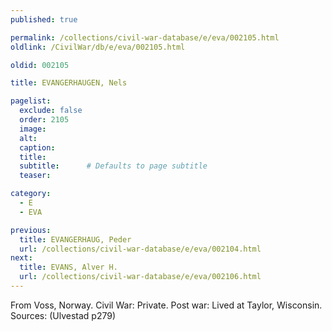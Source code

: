 ```yaml
---
published: true

permalink: /collections/civil-war-database/e/eva/002105.html
oldlink: /CivilWar/db/e/eva/002105.html

oldid: 002105

title: EVANGERHAUGEN, Nels

pagelist:
  exclude: false
  order: 2105
  image: 
  alt:
  caption:
  title:
  subtitle:      # Defaults to page subtitle
  teaser:

category: 
  - E 
  - EVA

previous:
  title: EVANGERHAUG, Peder
  url: /collections/civil-war-database/e/eva/002104.html  
next:
  title: EVANS, Alver H.
  url: /collections/civil-war-database/e/eva/002106.html   
---
```

From Voss, Norway. Civil War: Private. Post war: Lived at Taylor, Wisconsin. Sources: (Ulvestad p279)